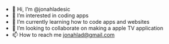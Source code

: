 - 👋 Hi, I’m @jonahladesic
- 👀 I’m interested in coding apps
- 🌱 I’m currently learning how to code apps and websites
- 💞️ I’m looking to collaborate on making a apple TV application
- 📫 How to reach me jonahlad@gmail.com

<!---
jonahladesic/jonahladesic is a ✨ special ✨ repository because its `README.md` (this file) appears on your GitHub profile.
You can click the Preview link to take a look at your changes.
--->
